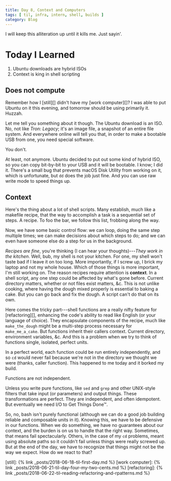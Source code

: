 ```yaml
---
title: Day 8, Context and Computers
tags: [ til, infra, intern, shell, builds ]
category: Blog
---
```


I will keep this alliteration up until it kills me. Just sayin'.

# Today I Learned

1. Ubuntu downloads are hybrid ISOs
2. Context is king in shell scripting

## Does not compute

Remember how I [still][] didn't have my [work computer][]? I was able to put
Ubuntu on it this evening, and tomorrow should be using primarily it. Huzzah.

Let me tell you something about it though. The Ubuntu download is an ISO. No,
not like _Tron: Legacy_; it's an image file, a snapshot of an entire file
system. And everywhere online will tell you that, in order to make a bootable
USB from one, you need special software.

You don't.

At least, not anymore. Ubuntu decided to put out some kind of hybrid ISO, so you
can copy bit-by-bit to your USB and it will be bootable. I know; I did it.
There's a small bug that prevents macOS Disk Utility from working on it, which
is unfortunate, but `dd` does the job just fine. And you can use raw write mode
to speed things up.

## Context

Here's the thing about a lot of shell scripts. Many establish, much like a
makefile recipe, that the way to accomplish a task is a sequential set of steps.
A recipe. To foo the bar, we follow this list, frobbing along the way.

Now, we have some basic control flow: we can loop, doing the same step multiple
times; we can make decisions about which steps to do; and we can even have
someone else do a step for us in the background.

*Recipes are fine*, you're thinking (I can hear your thoughts)---*They work in
the kitchen*. Well, bub, my shell is not your kitchen. For one, my shell won't
taste bad if I leave it on too long. More importantly, if I screw up, I brick my
laptop and not my whole house. Which of those things is more important, I'm
still working on. The reason recipes require attention is __context__. In a
shell script, any one step could be affected by what's gone before. Current
directory matters, whether or not files exist matters, &c. This is not unlike
cooking, where having the dough mixed properly is essential to baking a cake.
But you can go back and fix the dough. A script can't do that on its own.

Here comes the tricky part---shell functions are a really nifty feature for
[refactoring][], enhancing the code's ability to read like English (or your
language of choice). They encapsulate components of the recipe, much like
`make_the_dough` might be a multi-step process necessary for `make_me_a_cake`.
But functions inherit their callers context. Current directory, environment
variables, &c. And this is a problem when we try to think of functions single,
isolated, perfect units.

In a perfect world, each function could be run entirely independently, and so
`cd` would never fail because we're not in the directory we thought we were
(thanks, caller function). This happened to me today and it borked my build.

Functions are not independent.

Unless you write pure functions, like `sed` and `grep` and other UNIX-style
filters that take input (or parameters) and output things. These transformations
are perfect. They are independent, and often idempotent. But eventually we need
I/O to Get Things Done™.

So, no, bash isn't purely functional (although we can do a good job building
reliable and composable units in it). Knowing this, we have to be defensive in
our functions. When we do something, we have no guarantees about our context,
and the burden is on us to handle that the right way. Sometimes, that means fail
spectacularly. Others, in the case of my `cd` problems, meant using absolute
paths so it couldn't fail unless things were really screwed up. But at the end
of the day, we have to recognize that things might not be the way we expect. How
do we react to that?

[still]: {% link _posts/2018-06-18-til-first-day.md %}
[work computer]: {% link _posts/2018-06-21-til-day-four-my-two-cents.md %}
[refactoring]: {% link _posts/2018-06-22-til-reading-refactoring-and-rpatterns.md %}
